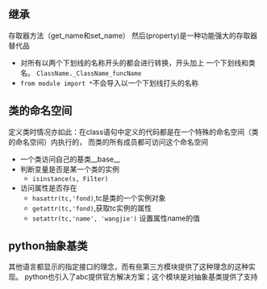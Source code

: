 ## 继承
存取器方法（get_name和set_name）
然后(property)是一种功能强大的存取器替代品

- 对所有以两个下划线的名称开头的都会进行转换，开头加上
一个下划线和类名。
`ClassName._ClassName_funcName`
- `from module import *`不会导入以一个下划线打头的名称

## 类的命名空间
定义类时情况亦如此：在class语句中定义的代码都是在一个特殊的命名空间（类的命名空间）内执行的，
而类的所有成员都可访问这个命名空间

- 一个类访问自己的基类__base__
- 判断变量是否是某一个类的实例
    - `isinstance(s, Filter)`
- 访问属性是否存在
    - `hasattr(tc,'fond)`,tc是类的一个实例对象
    - `getattr(tc,'fond)`,获取tc实例的属性
    - `setattr(tc,'name', 'wangjie')` 设置属性name的值

## python抽象基类
其他语言都显示的指定接口的理念，而有些第三方模块提供了这种理念的这种实现。
python也引入了abc提供官方解决方案；这个模块是对抽象基类提供了支持

